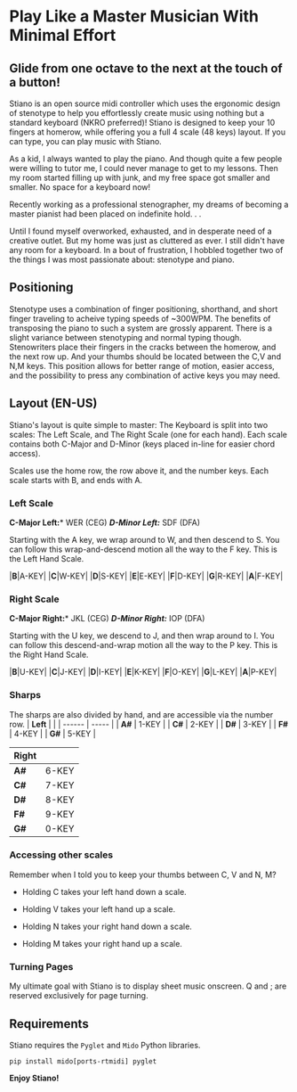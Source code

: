 # Play Like a Master Musician With Minimal Effort
## Glide from one octave to the next at the touch of a button!

Stiano is an open source midi controller which uses the ergonomic design of stenotype to help you effortlessly create music using nothing but a standard keyboard (NKRO preferred)! Stiano is designed to keep your 10 fingers at homerow, while offering you a full 4 scale (48 keys) layout. If you can type, you can play music with Stiano.

As a kid, I always wanted to play the piano. And though quite a few people were willing to tutor me, I could never manage to get to my lessons. Then my room started filling up with junk, and my free space got smaller and smaller. No space for a keyboard now!

Recently working as a professional stenographer, my dreams of becoming a master pianist had been placed on indefinite hold. . .

Until I found myself overworked, exhausted, and in desperate need of a creative outlet. But my home was just as cluttered as ever. I still didn't have any room for a keyboard. In a bout of frustration, I hobbled together two of the things I was most passionate about: stenotype and piano.

## Positioning

Stenotype uses a combination of finger positioning, shorthand, and short finger traveling to acheive typing speeds of ~300WPM. The benefits of transposing the piano to such a system are grossly apparent. There is a slight variance between stenotyping and normal typing though. Stenowriters place their fingers in the cracks between the homerow, and the next row up. And your thumbs should be located between the C,V and N,M keys. This position allows for better range of motion, easier access, and the possibility to press any combination of active keys you may need.

## Layout (EN-US)

Stiano's layout is quite simple to master: The Keyboard is split into two scales: The Left Scale, and The Right Scale (one for each hand). Each scale contains both C-Major and D-Minor (keys placed in-line for easier chord access).

Scales use the home row, the row above it, and the number keys. Each scale starts with B, and ends with A.

### Left Scale

**C-Major Left:*** WER (CEG)
***D-Minor Left:*** SDF (DFA)

Starting with the A key, we wrap around to W, and then descend to S. You can follow this wrap-and-descend motion all the way to the F key. This is the Left Hand Scale.

|**B**|A-KEY|
|**C**|W-KEY|
|**D**|S-KEY|
|**E**|E-KEY|
|**F**|D-KEY|
|**G**|R-KEY|
|**A**|F-KEY|

### Right Scale

**C-Major Right:*** JKL (CEG)
***D-Minor Right:*** IOP (DFA)

Starting with the U key, we descend to J, and then wrap around to I. You can follow this descend-and-wrap motion all the way to the P key. This is the Right Hand Scale.

|**B**|U-KEY|
|**C**|J-KEY|
|**D**|I-KEY|
|**E**|K-KEY|
|**F**|O-KEY|
|**G**|L-KEY|
|**A**|P-KEY|

### Sharps

The sharps are also divided by hand, and are accessible via the number row.
| **Left** |  |
| ------ | ----- |
| **A#** | 1-KEY |
| **C#** | 2-KEY |
| **D#** | 3-KEY |
| **F#** | 4-KEY |
| **G#** | 5-KEY |

| **Right** |  |
| ------ | ----- |
| **A#** | 6-KEY |
| **C#** | 7-KEY |
| **D#** | 8-KEY |
| **F#** | 9-KEY |
| **G#** | 0-KEY |

### Accessing other scales

Remember when I told you to keep your thumbs between C, V and N, M?

- Holding C takes your left hand down a scale.
- Holding V takes your left hand up a scale.

- Holding N takes your right hand down a scale.
- Holding M takes your right hand up a scale.

### Turning Pages

My ultimate goal with Stiano is to display sheet music onscreen. Q and ; are reserved exclusively for page turning.

## Requirements

Stiano requires the ```Pyglet``` and ```Mido``` Python libraries.

```pip install mido[ports-rtmidi] pyglet```

**Enjoy Stiano!**
